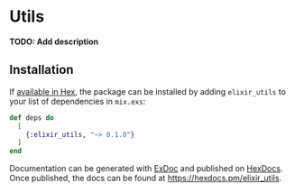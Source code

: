# Utils

**TODO: Add description**

## Installation

If [available in Hex](https://hex.pm/docs/publish), the package can be installed
by adding `elixir_utils` to your list of dependencies in `mix.exs`:

```elixir
def deps do
  [
    {:elixir_utils, "~> 0.1.0"}
  ]
end
```

Documentation can be generated with [ExDoc](https://github.com/elixir-lang/ex_doc)
and published on [HexDocs](https://hexdocs.pm). Once published, the docs can
be found at <https://hexdocs.pm/elixir_utils>.

